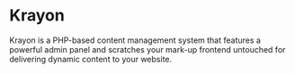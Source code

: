 # Krayon
Krayon is a PHP-based content management system that features a powerful admin panel and scratches your mark-up frontend untouched for delivering dynamic content to your website.
